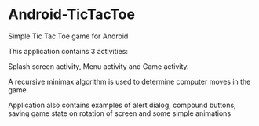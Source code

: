 Android-TicTacToe
=================

Simple Tic Tac Toe game for Android


This application contains 3 activities:

Splash screen activity, Menu activity and Game activity.

A recursive minimax algorithm is used to determine computer moves in the game.

Application also  contains examples of alert dialog, compound buttons, saving game state on rotation of screen and some simple animations
